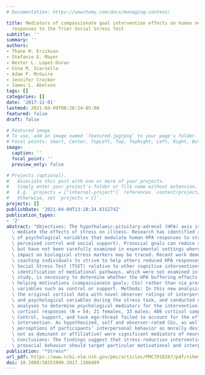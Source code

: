```yaml
---
# Documentation: https://wowchemy.com/docs/managing-content/

title: Mediators of compassionate goal intervention effects on human neuroendocrine
  responses to the Trier Social Stress Test
subtitle: ''
summary: ''
authors:
- Thane M. Erickson
- Stefanie E. Mayer
- Nestor L. Lopez-Duran
- Gina M. Scarsella
- Adam P. McGuire
- Jennifer Crocker
- James L. Abelson
tags: []
categories: []
date: '2017-11-01'
lastmod: 2021-04-09T08:28:24-05:00
featured: false
draft: false

# Featured image
# To use, add an image named `featured.jpg/png` to your page's folder.
# Focal points: Smart, Center, TopLeft, Top, TopRight, Left, Right, BottomLeft, Bottom, BottomRight.
image:
  caption: ''
  focal_point: ''
  preview_only: false

# Projects (optional).
#   Associate this post with one or more of your projects.
#   Simply enter your project's folder or file name without extension.
#   E.g. `projects = ["internal-project"]` references `content/project/deep-learning/index.md`.
#   Otherwise, set `projects = []`.
projects: []
publishDate: '2021-04-09T13:28:24.815274Z'
publication_types:
- '2'
abstract: "Objectives: The hypothalamic-pituitary-adrenal (HPA) axis is thought to\
  \ mediate the effects of stress on illness. Research has identified a limited number\
  \ of psychological variables that modulate human HPA responses to stressors (e.g.\
  \ perceived control and social support). Prosocial goals can reduce subjective stress,\
  \ but have not been carefully examined in experimental settings where pathways of\
  \ impact on biological stress markers may be traced. Recent work demonstrated that\
  \ coaching individuals to strive to help others reduced HPA responses to the Trier\
  \ Social Stress Test (TSST) relative to other cognitive interventions. However,\
  \ identification of mediational pathways, which were not examined in the original\
  \ study, is necessary to determine whether the HPA buffering effects were due to\
  \ helping motivations (compassionate goals; CGs) rather than via previously identified\
  \ variables such as control or support. Methods: In this new analysis, we combined\
  \ the original cortisol data with novel observer ratings of interpersonal behavior\
  \ and psychological variables during the stress task, and conducted new, theory-driven\
  \ analyses to determine psychological mediators for the intervention's effect on\
  \ cortisol responses (N = 54; 21 females, 33 males; 486 cortisol samples). Results:\
  \ Control, support, and task ego-threat failed to account for the effects of the\
  \ intervention. As hypothesized, self and observer-rated CGs, as well as observer-rated\
  \ perceptions of participants’ interpersonal behavior as morally desirable (but\
  \ not as dominant or affiliative) were significant mediators of neuroendocrine responses.\
  \ Conclusions: The findings suggest that stress-reduction interventions based on\
  \ prosocial behavior should target particular motivational and interpersonal features."
publication: '*Stress*'
url_pdf: https://www.ncbi.nlm.nih.gov/pmc/articles/PMC7010267/pdf/nihms-1067388.pdf
doi: 10.1080/10253890.2017.1368489
---
```

